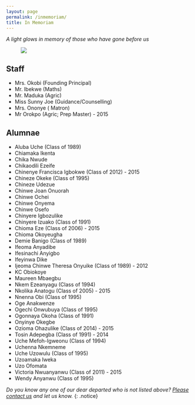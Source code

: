 ```yaml
---
layout: page
permalink: /inmemoriam/
title: In Memoriam
---
```


*A light glows in memory of those who have gone before us*
<figure>
	<a href="{{ site.url }}/images/inmemoriam2.jpeg"><img src="{{ site.url }}/images/inmemoriam2.jpeg"></a>
</figure>

## Staff
* Mrs. Okobi (Founding Principal)
* Mr. Ibekwe (Maths) 
* Mr. Maduka (Agric)  
* Miss Sunny Joe (Guidance/Counselling)
* Mrs. Ononye ( Matron)
* Mr Orokpo (Agric; Prep Master) - 2015


## Alumnae
* Aluba Uche (Class of 1989)
* Chiamaka Ikenta
* Chika Nwude
* Chikaodili Ezeife 
* Chinenye Francisca Igbokwe (Class of 2012) - 2015
* Chineze Okeke (Class of 1995)
* Chineze Udezue 
* Chinwe Joan Onuorah 
* Chinwe Ochei 
* Chinwe Onyema
* Chinwe Osefo
* Chinyere Igbozulike
* Chinyere Izuako (Class of 1991)
* Chioma Eze (Class of 2006) - 2015
* Chioma Okoyeugha 
* Demie Banigo (Class of 1989)
* Ifeoma Anyadibe
* Ifesinachi Anyigbo 
* Ifeyinwa Dike 
* Ijeoma Chinwe Theresa Onyuike (Class of 1989) - 2012
* KC Obiokoye
* Maureen Mbaegbu 
* Nkem Ezeanyagu (Class of 1994)
* Nkolika Anatogu (Class of 2005) - 2015
* Nnenna Obi (Class of 1995)
* Oge Anakwenze
* Ogechi Onwubuya  (Class of 1995)
* Ogonnaya Okoha (Class of 1991)
* Onyinye Okegbe
* Ozioma Ohazulike (Class of 2014) - 2015
* Tosin Adepegba (Class of 1991) - 2014
* Uche Mefoh-Igweonu (Class of 1994)
* Uchenna Nkemneme
* Uche Uzowulu (Class of 1995)
* Uzoamaka Iweka
* Uzo Ofomata
* Victoria Nwuanyanwu (Class of 2011) - 2015
* Wendy Anyanwu (Class of 1995) 



*Do you know any one of our dear departed who is not listed above? [Please contact us](mailto:contactus@fggconitsha.com) and let us know.*
{: .notice}
